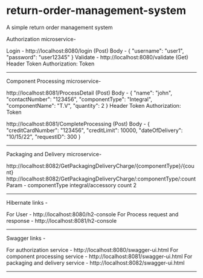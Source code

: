 # return-order-management-system
A simple return order management system

Authorization microservice-

Login -
http://localhost:8080/login 			(Post)
Body - 
{
	"username": "user1",
	"password": "user12345"
}
Validate -
http://localhost:8080/validate		(Get)
Header Token
Authorization: Token

_______________________________________________________________________________________


Component Processing microservice-

http://localhost:8081/ProcessDetail		(Post)
Body - 
{
    "name": "john",
    "contactNumber": "123456",
    "componentType": "Integral",
    "componentName": "T.V",
    "quantity": 2
}
Header Token
Authorization: Token

http://localhost:8081/CompleteProcessing	(Post)
Body -
{
    "creditCardNumber": "123456",
    "creditLimit": 10000,
    "dateOfDelivery": "10/15/22",
    "requestID": 300
}

________________________________________________________________________________________


Packaging and Delivery microservice-

http://localhost:8082/GetPackagingDeliveryCharge/{componentType}/{count}
http://localhost:8082/GetPackagingDeliveryCharge/:componentType/:count
Param -
componentType	integral/accessory
count			2

_________________________________________________________________________________________


Hibernate links -

For User - http://localhost:8080/h2-console
For Process request and response - http://localhost:8081/h2-console

__________________________________________________________________________________________


Swagger links -

For authorization service - http://localhost:8080/swagger-ui.html
For component processing service - http://localhost:8081/swagger-ui.html
For packaging and delivery service - http://localhost:8082/swagger-ui.html

___________________________________________________________________________________________
